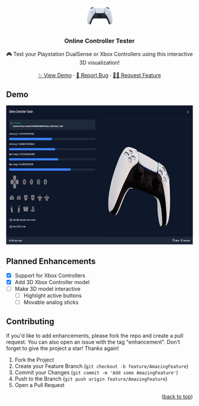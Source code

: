 <a username="readme-top"></a>
<!-- PROJECT LOGO -->
<br />
<div align="center">
  <a href="https://github.com/KevzPeter/Online-Controller-Tester">
    <img src="media/PS5-Controller.png" alt="Logo" width="80" height="60">
  </a>

  <h3 align="center">Online Controller Tester</h3>

  <p align="center">
    🎮 Test your Playstation DualSense or Xbox Controllers using this interactive 3D visualization!
    <br />
    <br />
    <a href="https://online-controller-tester.vercel.app/">✨ View Demo</a>
    ·
    <a href="https://github.com/KevzPeter/online-controller-tester/issues">🐛 Report Bug</a>
    ·
    <a href="https://github.com/KevzPeter/online-controller-tester/issues">💁🏽 Request Feature</a>
  </p>
</div>


<!-- DEMO -->
## Demo

<div align="center">
<img  src="media/demo_new.png" alt="Screenshot" width="800" height="374">
</div>

<!-- ENHANCEMENTS -->
## Planned Enhancements

- [x] Support for Xbox Controllers
- [x] Add 3D Xbox Controller model
- [ ] Make 3D model interactive 
    - [ ] Highlight active buttons
    - [ ] Movable analog sticks

<!-- CONTRIBUTING -->
## Contributing

If you'd like to add enhancements, please fork the repo and create a pull request. You can also open an issue with the tag "enhancement".
Don't forget to give the project a star! Thanks again!

1. Fork the Project
2. Create your Feature Branch (`git checkout -b feature/AmazingFeature`)
3. Commit your Changes (`git commit -m 'Add some AmazingFeature'`)
4. Push to the Branch (`git push origin feature/AmazingFeature`)
5. Open a Pull Request

<p align="right">(<a href="#readme-top">back to top</a>)</p>


<!-- MARKDOWN LINKS & IMAGES -->
<!-- https://www.markdownguide.org/basic-syntax/#reference-style-links -->
[contributors-shield]: https://img.shields.io/github/contributors/othneildrew/Best-README-Template.svg?style=for-the-badge
[contributors-url]: https://github.com/othneildrew/Best-README-Template/graphs/contributors
[forks-shield]: https://img.shields.io/github/forks/othneildrew/Best-README-Template.svg?style=for-the-badge
[forks-url]: https://github.com/othneildrew/Best-README-Template/network/members
[stars-shield]: https://img.shields.io/github/stars/othneildrew/Best-README-Template.svg?style=for-the-badge
[stars-url]: https://github.com/othneildrew/Best-README-Template/stargazers
[issues-shield]: https://img.shields.io/github/issues/othneildrew/Best-README-Template.svg?style=for-the-badge
[issues-url]: https://github.com/othneildrew/Best-README-Template/issues
[license-shield]: https://img.shields.io/github/license/othneildrew/Best-README-Template.svg?style=for-the-badge
[license-url]: https://github.com/othneildrew/Best-README-Template/blob/master/LICENSE.txt
[product-screenshot]: images/screenshot.png
[Next.js]: https://img.shields.io/badge/next.js-000000?style=for-the-badge&logo=nextdotjs&logoColor=white
[Next-url]: https://nextjs.org/
[React.js]: https://img.shields.io/badge/React-20232A?style=for-the-badge&logo=react&logoColor=61DAFB
[React-url]: https://reactjs.org/
[Docker]: https://img.shields.io/badge/docker-%230db7ed.svg?style=for-the-badge&logo=docker&logoColor=white
[Docker-url]: https://docker.com/